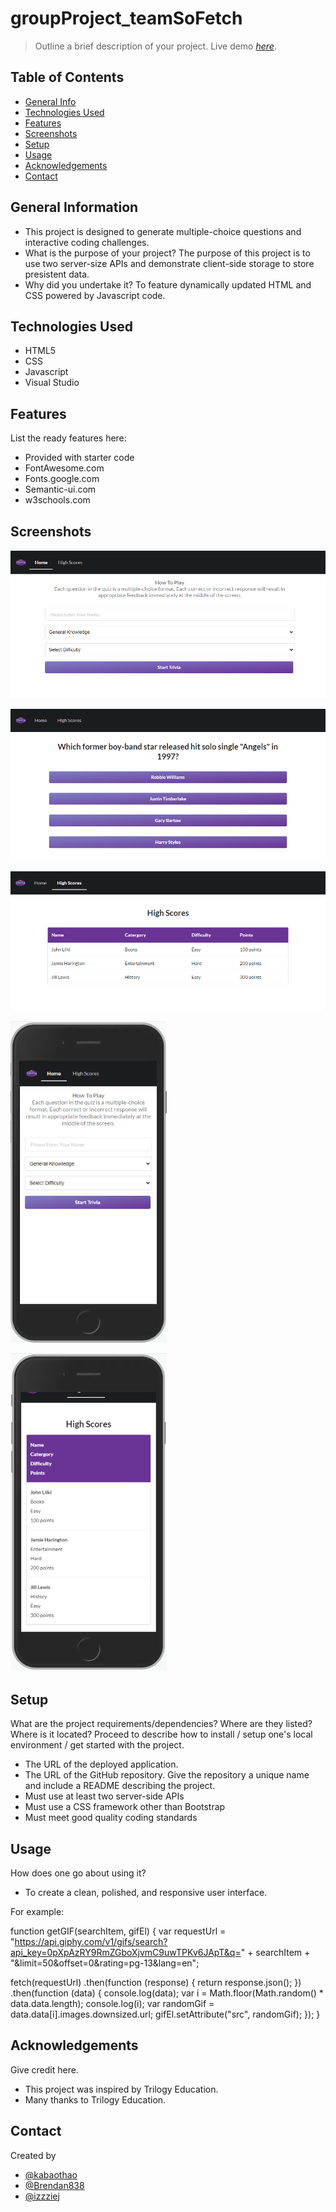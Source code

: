 # groupProject_teamSoFetch

> Outline a brief description of your project.
> Live demo [_here_](https://brendan838.github.io/groupProject_teamSoFetch/). <!-- If you have the project hosted somewhere, include the link here. -->

## Table of Contents

- [General Info](#general-information)
- [Technologies Used](#technologies-used)
- [Features](#features)
- [Screenshots](#screenshots)
- [Setup](#setup)
- [Usage](#usage)
- [Acknowledgements](#acknowledgements)
- [Contact](#contact)
<!-- * [License](#license) -->

## General Information

- This project is designed to generate multiple-choice questions and interactive coding challenges.
- What is the purpose of your project?
  The purpose of this project is to use two server-size APIs and demonstrate client-side storage to store presistent data.
- Why did you undertake it?
  To feature dynamically updated HTML and CSS powered by Javascript code.

<!-- You don't have to answer all the questions - just the ones relevant to your project. -->

## Technologies Used

- HTML5
- CSS
- Javascript
- Visual Studio

## Features

List the ready features here:

- Provided with starter code
- FontAwesome.com
- Fonts.google.com
- Semantic-ui.com
- w3schools.com

## Screenshots

![Example screenshot](https://github.com/Brendan838/groupProject_teamSoFetch/blob/main/Assets/browserpic.PNG)

![Example screenshot](https://github.com/Brendan838/groupProject_teamSoFetch/blob/main/Assets/browserpicthree.PNG)

![Example screenshot](https://github.com/Brendan838/groupProject_teamSoFetch/blob/main/Assets/browserpictwo.PNG)

![Example screenshot](https://github.com/Brendan838/groupProject_teamSoFetch/blob/main/Assets/phonepic.PNG)

![Example screenshot](https://github.com/Brendan838/groupProject_teamSoFetch/blob/main/Assets/phonepictwo.PNG)

<!-- If you have screenshots you'd like to share, include them here. -->

## Setup

What are the project requirements/dependencies? Where are they listed? Where is it located? Proceed to describe how to install / setup one's local environment / get started with the project.

- The URL of the deployed application.
- The URL of the GitHub repository. Give the repository a unique name and include a README describing the project.
- Must use at least two server-side APIs
- Must use a CSS framework other than Bootstrap
- Must meet good quality coding standards

## Usage

How does one go about using it?

- To create a clean, polished, and responsive user interface.

For example:

function getGIF(searchItem, gifEl) {
var requestUrl =
"https://api.giphy.com/v1/gifs/search?api_key=0pXpAzRY9RmZGboXjvmC9uwTPKv6JApT&q=" +
searchItem +
"&limit=50&offset=0&rating=pg-13&lang=en";

fetch(requestUrl)
.then(function (response) {
return response.json();
})
.then(function (data) {
console.log(data);
var i = Math.floor(Math.random() \* data.data.length);
console.log(i);
var randomGif = data.data[i].images.downsized.url;
gifEl.setAttribute("src", randomGif);
});
}

## Acknowledgements

Give credit here.

- This project was inspired by Trilogy Education.
- Many thanks to Trilogy Education.

## Contact

Created by

- [@kabaothao](https://github.com/kabaothao)
- [@Brendan838](https://github.com/Brendan838)
- [@izzziej](https://github.com/izzziej)

<!-- Optional -->
<!-- ## License -->
<!-- This project is open source and available under the [... License](). -->

<!-- You don't have to include all sections - just the one's relevant to your project -->
